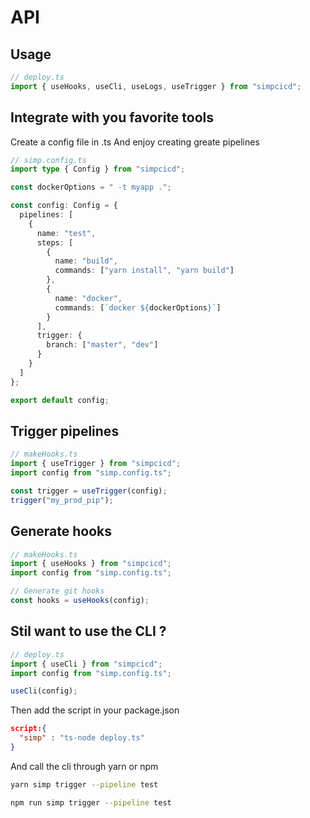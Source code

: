 # API

## Usage

```ts
// deploy.ts
import { useHooks, useCli, useLogs, useTrigger } from "simpcicd";
```

## Integrate with you favorite tools

Create a config file in .ts
And enjoy creating greate pipelines

```ts
// simp.config.ts
import type { Config } from "simpcicd";

const dockerOptions = " -t myapp .";

const config: Config = {
  pipelines: [
    {
      name: "test",
      steps: [
        {
          name: "build",
          commands: ["yarn install", "yarn build"]
        },
        {
          name: "docker",
          commands: [`docker ${dockerOptions}`]
        }
      ],
      trigger: {
        branch: ["master", "dev"]
      }
    }
  ]
};

export default config;
```

## Trigger pipelines

```ts
// makeHooks.ts
import { useTrigger } from "simpcicd";
import config from "simp.config.ts";

const trigger = useTrigger(config);
trigger("my_prod_pip");
```

## Generate hooks

```ts
// makeHooks.ts
import { useHooks } from "simpcicd";
import config from "simp.config.ts";

// Generate git hooks
const hooks = useHooks(config);
```

## Stil want to use the CLI ?

```ts
// deploy.ts
import { useCli } from "simpcicd";
import config from "simp.config.ts";

useCli(config);
```

Then add the script in your package.json

```json
script:{
  "simp" : "ts-node deploy.ts"
}
```

And call the cli through yarn or npm

```bash
yarn simp trigger --pipeline test
```

```bash
npm run simp trigger --pipeline test
```

